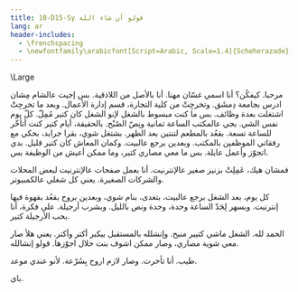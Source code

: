 ```yaml
---
title: 10-D15-Sy قولو أن شاء الله
lang: ar
header-includes:
  - \frenchspacing
  - \newfontfamily\arabicfont[Script=Arabic, Scale=1.4]{Scheherazade}
---
```


\Large

مرحبا. كيفكُن؟ أنا اسمي غسّان مهنا. أنا بالأصل من اللاذقية. بس إجيت عالشام مِشان ادرس بجامعة دِمشَق. وتخرجِتْ من كلية التجارة، قسم إدارة الأعمال. وبعد ما تخرجِتْ اشتغلت بعدة وظائف. بس ما كنت مبسوط بالشغل لإنو الشغل كان كتير مُمِلّ. كلّ يوم نفس الشي. بجي عالمكتب الساعة تمانية ونِصّ الصُبْح. بالحقيقة، أيام كتير كنت أتأخّر للساعة تسعة. بقعُد بالمطعم لتنتين بعد الظهر. بشتغل شوي، بقرا جرايد، بحكي مع رفقاتي الموظفين بالمكتب. وبعدين برجع عالبيت. وكمان المعاش كان كتير قليل. بدي اتجوّز وأعمل عايلة. بس ما معي مصاري كتير، وما ممكن أعيش من الوظيفة بس.

فمشان هيك، عَمِلِتْ بزنيز صغير عالإنترنيت. أنا بعمل صفحات عالإنترنيت لبعض المحلات والشركات الصغيرة. يعني كل شغلي عالكمبيوتر.

كل يوم، بعد الشغل برجع عالبيت، بتغدى، بنام شوي، وبعدين بروح بقعُد بقهوة فيها إنترنيت. وبسهر لِحَدّ الساعة وحدة، وحدة ونص بالليل. وبشرب أرجيلة. على فكرة، أنا بحب الأرجيلة كتير.

الحمد لله. الشغل ماشي كتيير منيح. وإنشلله بالمستقبل بيكبر أكتر وأكتر. يعني هلأ صار معي شوية مصاري، وصار ممكن اشوف بنت حلال اجوّزها. قولو إنشالله.

طيب. أنا تأخرت. وصار لازم اروح بِسُرْعة. لأنو عندي موعد.

باي.
